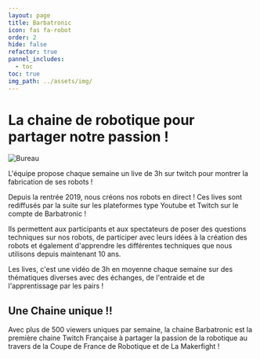 ```yaml
---
layout: page
title: Barbatronic
icon: fas fa-robot
order: 2
hide: false
refactor: true
pannel_includes:
  - toc
toc: true
img_path: ../assets/img/
---
```


# La chaine de robotique pour partager notre passion !
![Bureau](bureau.jpg)

L'équipe propose chaque semaine un live de 3h sur twitch pour montrer la fabrication de ses robots ! 

Depuis la rentrée 2019, nous créons nos robots en direct ! Ces lives sont rediffusés par la suite sur les plateformes type Youtube et Twitch sur le compte de Barbatronic !

Ils permettent aux participants et aux spectateurs de poser des questions techniques sur nos robots, de participer avec leurs idées à la création des robots et également d'apprendre les différentes techniques que nous utilisons depuis maintenant 10 ans.

Les lives, c'est une vidéo de 3h en moyenne chaque semaine sur des thématiques diverses avec des échanges, de l'entraide et de l'apprentissage par les pairs !

## Une Chaine unique !!

Avec plus de 500 viewers uniques par semaine, la chaine Barbatronic est la première chaine Twitch Française à partager la passion de la robotique au travers de la Coupe de France de Robotique et de La Makerfight !


